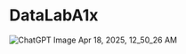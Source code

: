 ﻿# DataLabA1x
 
![ChatGPT Image Apr 18, 2025, 12_50_26 AM](https://github.com/user-attachments/assets/cda3c60d-0d01-4960-a6f7-c94ea0f8894c)
